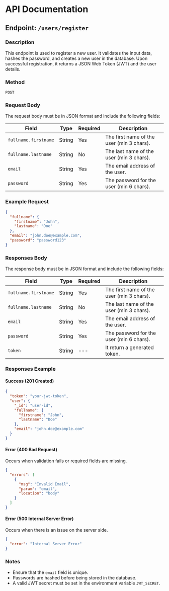 # API Documentation

## Endpoint: `/users/register`

### Description
This endpoint is used to register a new user. It validates the input data, hashes the password, and creates a new user in the database. Upon successful registration, it returns a JSON Web Token (JWT) and the user details.

### Method
`POST`

### Request Body
The request body must be in JSON format and include the following fields:

| Field               | Type   | Required | Description                              |
|---------------------|--------|----------|------------------------------------------|
| `fullname.firstname`| String | Yes      | The first name of the user (min 3 chars).|
| `fullname.lastname` | String | No       | The last name of the user (min 3 chars). |
| `email`             | String | Yes      | The email address of the user.           |
| `password`          | String | Yes      | The password for the user (min 6 chars). |

### Example Request
```json
{
  "fullname": {
    "firstname": "John",
    "lastname": "Doe"
  },
  "email": "john.doe@example.com",
  "password": "password123"
}
```
### Responses Body
The response body must be in JSON format and include the following fields:

| Field               | Type   | Required | Description                              |
|---------------------|--------|----------|------------------------------------------|
| `fullname.firstname`| String | Yes      | The first name of the user (min 3 chars).|
| `fullname.lastname` | String | No       | The last name of the user (min 3 chars). |
| `email`             | String | Yes      | The email address of the user.           |
| `password`          | String | Yes      | The password for the user (min 6 chars). |
| `token`             | String | ---      | It return a generated token.             | 

### Responses Example
#### Success (201 Created)
```json
{
  "token": "your-jwt-token",
  "user": {
    "_id": "user-id",
    "fullname": {
      "firstname": "John",
      "lastname": "Doe"
    },
    "email": "john.doe@example.com"
  }
}
```

#### Error (400 Bad Request)
Occurs when validation fails or required fields are missing.
```json
{
  "errors": [
    {
      "msg": "Invalid Email",
      "param": "email",
      "location": "body"
    }
  ]
}
```

#### Error (500 Internal Server Error)
Occurs when there is an issue on the server side.
```json
{
  "error": "Internal Server Error"
}
```

### Notes
- Ensure that the `email` field is unique.
- Passwords are hashed before being stored in the database.
- A valid JWT secret must be set in the environment variable `JWT_SECRET`.
